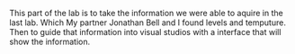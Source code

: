 This part of the lab is to take the information we were able to aquire in the last lab. Which My partner Jonathan Bell and I found levels and temputure. Then to guide that information into visual studios with a interface that will show the information. 
